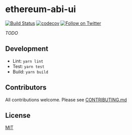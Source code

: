 # ethereum-abi-ui

[![Build Status](https://secure.travis-ci.org/hiddentao/ethereum-abi-ui.svg?branch=master)](http://travis-ci.org/hiddentao/ethereum-abi-ui)
[![codecov](https://codecov.io/gh/hiddentao/ethereum-abi-ui/branch/master/graph/badge.svg)](https://codecov.io/gh/hiddentao/ethereum-abi-ui)
[![Follow on Twitter](https://img.shields.io/twitter/url/http/shields.io.svg?style=social&label=Follow&maxAge=2592000)](https://twitter.com/hiddentao)

_TODO_

## Development

* Lint: `yarn lint`
* Test: `yarn test`
* Build: `yarn build`

## Contributors

All contributions welcome. Please see [CONTRIBUTING.md](https://github.com/hiddentao/ethereum-abi-ui/raw/master/CCONTRIBUTING.md)

## License

[MIT](https://github.com/hiddentao/ethereum-abi-ui/raw/master/LICENSE.md)
